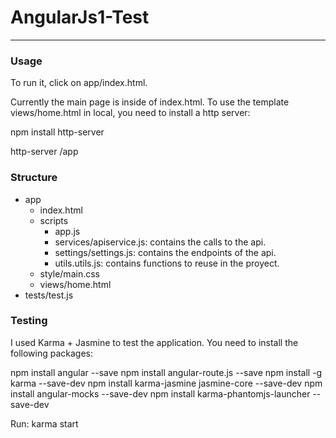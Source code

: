 # AngularJs1-Test
------------------

### Usage ###

To run it, click on app/index.html.

Currently the main page is inside of index.html. To use the template views/home.html in local, you need to install a http server:

npm install http-server

http-server /app

### Structure ###

- app
  - index.html
  - scripts
    - app.js
    - services/apiservice.js: contains the calls to the api.
    - settings/settings.js: contains the endpoints of the api.
    - utils.utils.js: contains functions to reuse in the proyect.
  - style/main.css
  - views/home.html
 - tests/test.js
 
 ### Testing ###
    
I used Karma + Jasmine to test the application. You need to install the following packages:

npm install angular --save
npm install angular-route.js --save
npm install -g karma --save-dev
npm install karma-jasmine jasmine-core --save-dev
npm install angular-mocks --save-dev
npm install karma-phantomjs-launcher --save-dev

Run: karma start
